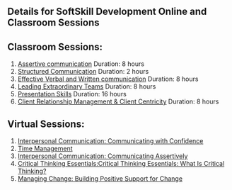 Details for SoftSkill Development Online and Classroom Sessions
-----------------------------------------------

## Classroom Sessions:
1. [Assertive communication](https://mylearning.accenture.com/myl-ui/learner/activityDetails?referrer=search&activityID=1205334&source=myLearning&refresh=1957.3704815164167) Duration: 8 hours
1. [Structured Communication](https://mylearning.accenture.com/myl-ui/learner/activityDetails?referrer=search&activityID=1197104&source=myLearning&refresh=1157.2912585713034) Duration: 2 hours
1. [Effective Verbal and Written communication](https://mylearning.accenture.com/myl-ui/learner/activityDetails?referrer=search&activityID=1411990&source=myLearning&refresh=1283.491568198147) Duration: 8 hours
1. [Leading Extraordinary Teams](https://mylearning.accenture.com/myl-ui/learner/activityDetails?referrer=search&activityID=1264838&source=myLearning&refresh=1291.600820472052) Duration: 8 hours
1. [Presentation Skills](https://mylearning.accenture.com/myl-ui/learner/activityDetails?referrer=search&activityID=1422129&source=myLearning&refresh=1208.6334610215836) Duration: 16 hours
1. [Client Relationship Management & Client Centricity](https://mylearning.accenture.com/myl-ui/learner/activityDetails?referrer=search&activityID=1263909&source=myLearning&refresh=1020.0255583945969) Duration: 8 hours
## Virtual Sessions:
1. [Interpersonal Communication: Communicating with Confidence](https://mylearning.accenture.com/myl-ui/learner/activityDetails?referrer=search&activityID=1405495&source=myLearning&refresh=1173.256366179)
1. [Time Management](https://mylearning.accenture.com/myl-ui/learner/activityDetails?referrer=search&activityID=1000643&source=myLearning&refresh=1440.9436870307604)
1. [Interpersonal Communication: Communicating Assertively](https://mylearning.accenture.com/myl-ui/learner/activityDetails?referrer=search&activityID=1405498&source=myLearning&refresh=1885.2542092919607)
1. [Critical Thinking Essentials:Critical Thinking Essentials: What Is Critical Thinking?](https://mylearning.accenture.com/myl-ui/learner/activityDetails?referrer=search&activityID=710677&source=myLearning&refresh=1038.4987984056315)
1. [Managing Change: Building Positive Support for Change](https://mylearning.accenture.com/myl-ui/learner/activityDetails?referrer=search&activityID=1405503&source=myLearning&refresh=1417.883105665021)

